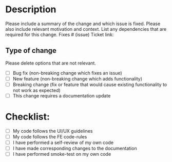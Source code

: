 # Description

Please include a summary of the change and which issue is fixed. Please also include relevant motivation and context. List any dependencies that are required for this change.
Fixes # (issue)
Ticket link:

## Type of change

Please delete options that are not relevant.

-   [ ] Bug fix (non-breaking change which fixes an issue)
-   [ ] New feature (non-breaking change which adds functionality)
-   [ ] Breaking change (fix or feature that would cause existing functionality to not work as expected)
-   [ ] This change requires a documentation update

# Checklist:

-   [ ] My code follows the UI/UX guidelines
-   [ ] My code follows the FE code-rules
-   [ ] I have performed a self-review of my own code
-   [ ] I have made corresponding changes to the documentation
-   [ ] I have performed smoke-test on my own code
